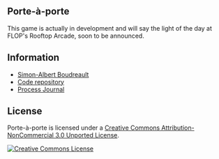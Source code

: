 ## Porte-à-porte

This game is actually in development and will say the light of the day at FLOP's Rooftop Arcade, soon to be announced.

## Information

* [Simon-Albert Boudreault](http://saboudreault.ca)
* [Code repository](https://github.com/saboudreault/doors)
* [Process Journal](https://github.com/saboudreault/doors/wiki)

## License

Porte-à-porte is licensed under a [Creative Commons Attribution-NonCommercial 3.0 Unported License](http://creativecommons.org/licenses/by-nc/3.0/).

<a rel="license" href="http://creativecommons.org/licenses/by-nc/3.0/"><img alt="Creative Commons License" style="border-width:0" src="https://i.creativecommons.org/l/by-nc/3.0/88x31.png" /></a>
